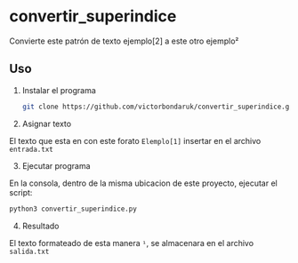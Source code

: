 # convertir_superindice

Convierte este patrón de texto ejemplo[2] a este otro ejemplo²

## Uso

1. Instalar el programa

   ```sh
   git clone https://github.com/victorbondaruk/convertir_superindice.git
   ```

2. Asignar texto

El texto que esta en con este forato `Elemplo[1]` insertar en el archivo `entrada.txt`

3. Ejecutar programa

En la consola, dentro de la misma ubicacion de este proyecto, ejecutar el script:

```sh
python3 convertir_superindice.py
```

4. Resultado

El texto formateado de esta manera `¹`, se almacenara en el archivo `salida.txt`
